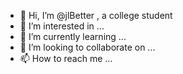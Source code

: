 - 👋 Hi, I’m @jlBetter , a college student
- 👀 I’m interested in ...
- 🌱 I’m currently learning ...
- 💞️ I’m looking to collaborate on ...
- 📫 How to reach me ...

<!---
jlBetter/jlBetter is a ✨ special ✨ repository because its `README.md` (this file) appears on your GitHub profile.
You can click the Preview link to take a look at your changes.
--->
